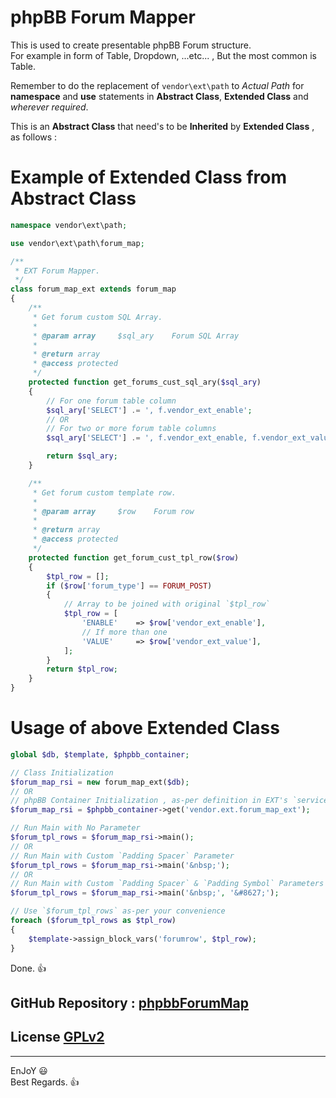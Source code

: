 # phpBB Forum Mapper
   
This is used to create presentable phpBB Forum structure.   
For example in form of Table, Dropdown, ...etc... , But the most common is Table.   
   
Remember to do the replacement of `vendor\ext\path` to *Actual Path* for **namespace** and **use** statements in **Abstract Class**, **Extended Class** and *wherever required*.   
   
This is an **Abstract Class** that need's to be **Inherited** by **Extended Class** , as follows :   
   
# Example of Extended Class from Abstract Class
```php
namespace vendor\ext\path;

use vendor\ext\path\forum_map;

/**
 * EXT Forum Mapper.
 */
class forum_map_ext extends forum_map
{
	/**
	 * Get forum custom SQL Array.
	 *
	 * @param array		$sql_ary	Forum SQL Array
	 *
	 * @return array
	 * @access protected
	 */
	protected function get_forums_cust_sql_ary($sql_ary)
	{
		// For one forum table column
		$sql_ary['SELECT'] .= ', f.vendor_ext_enable';
		// OR
		// For two or more forum table columns
		$sql_ary['SELECT'] .= ', f.vendor_ext_enable, f.vendor_ext_value';

		return $sql_ary;
	}

	/**
	 * Get forum custom template row.
	 *
	 * @param array		$row	Forum row
	 *
	 * @return array
	 * @access protected
	 */
	protected function get_forum_cust_tpl_row($row)
	{
		$tpl_row = [];
		if ($row['forum_type'] == FORUM_POST)
		{
			// Array to be joined with original `$tpl_row`
			$tpl_row = [
				'ENABLE'	=> $row['vendor_ext_enable'],
				// If more than one
				'VALUE'		=> $row['vendor_ext_value'],
			];
		}
		return $tpl_row;
	}
}
```
   
# Usage of above Extended Class
```php
global $db, $template, $phpbb_container;

// Class Initialization
$forum_map_rsi = new forum_map_ext($db);
// OR
// phpBB Container Initialization , as-per definition in EXT's `services.yml` here it's `vendor.ext.forum_map_ext`
$forum_map_rsi = $phpbb_container->get('vendor.ext.forum_map_ext');

// Run Main with No Parameter
$forum_tpl_rows = $forum_map_rsi->main();
// OR
// Run Main with Custom `Padding Spacer` Parameter
$forum_tpl_rows = $forum_map_rsi->main('&nbsp;');
// OR
// Run Main with Custom `Padding Spacer` & `Padding Symbol` Parameters
$forum_tpl_rows = $forum_map_rsi->main('&nbsp;', '&#8627;');

// Use `$forum_tpl_rows` as-per your convenience
foreach ($forum_tpl_rows as $tpl_row)
{
	$template->assign_block_vars('forumrow', $tpl_row);
}
```
Done.  👍   
   
## GitHub Repository : [phpbbForumMap](https://github.com/dark-1/phpbbForumMap)   
   
## License [GPLv2](license.txt)   
   
--------------   
EnJoY  😃   
Best Regards.  👍   
   
